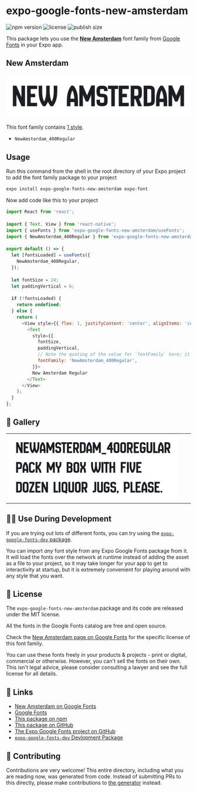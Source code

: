 # expo-google-fonts-new-amsterdam

![npm version](https://flat.badgen.net/npm/v/expo-google-fonts-new-amsterdam)
![license](https://flat.badgen.net/github/license/expo/google-fonts)
![publish size](https://flat.badgen.net/packagephobia/install/expo-google-fonts-new-amsterdam)

This package lets you use the [**New Amsterdam**](https://fonts.google.com/specimen/New+Amsterdam) font family from [Google Fonts](https://fonts.google.com/) in your Expo app.

## New Amsterdam

![New Amsterdam](./font-family.png)

This font family contains [1 style](#-gallery).

- `NewAmsterdam_400Regular`

## Usage

Run this command from the shell in the root directory of your Expo project to add the font family package to your project
```sh
expo install expo-google-fonts-new-amsterdam expo-font
```

Now add code like this to your project
```js
import React from 'react';

import { Text, View } from 'react-native';
import { useFonts } from 'expo-google-fonts-new-amsterdam/useFonts';
import { NewAmsterdam_400Regular } from 'expo-google-fonts-new-amsterdam/400Regular';

export default () => {
  let [fontsLoaded] = useFonts({
    NewAmsterdam_400Regular,
  });

  let fontSize = 24;
  let paddingVertical = 6;

  if (!fontsLoaded) {
    return undefined;
  } else {
    return (
      <View style={{ flex: 1, justifyContent: 'center', alignItems: 'center' }}>
        <Text
          style={{
            fontSize,
            paddingVertical,
            // Note the quoting of the value for `fontFamily` here; it expects a string!
            fontFamily: 'NewAmsterdam_400Regular',
          }}>
          New Amsterdam Regular
        </Text>
      </View>
    );
  }
};

```

## 🔡 Gallery


||||
|-|-|-|
|![NewAmsterdam_400Regular](.//400Regular/NewAmsterdam_400Regular.ttf.png)||||


## 👩‍💻 Use During Development

If you are trying out lots of different fonts, you can try using the [`expo-google-fonts-dev` package](https://github.com/freeboub/google-fonts/tree/master/font-packages/dev#readme).

You can import *any* font style from any Expo Google Fonts package from it. It will load the fonts
over the network at runtime instead of adding the asset as a file to your project, so it may take longer
for your app to get to interactivity at startup, but it is extremely convenient
for playing around with any style that you want.

## 📖 License

The `expo-google-fonts-new-amsterdam` package and its code are released under the MIT license.

All the fonts in the Google Fonts catalog are free and open source.

Check the [New Amsterdam page on Google Fonts](https://fonts.google.com/specimen/New+Amsterdam) for the specific license of this font family.

You can use these fonts freely in your products & projects - print or digital, commercial or otherwise. However, you can't sell the fonts on their own. This isn't legal advice, please consider consulting a lawyer and see the full license for all details.

## 🔗 Links

- [New Amsterdam on Google Fonts](https://fonts.google.com/specimen/New+Amsterdam)
- [Google Fonts](https://fonts.google.com/)
- [This package on npm](https://www.npmjs.com/package/expo-google-fonts-new-amsterdam)
- [This package on GitHub](https://github.com/freeboub/google-fonts/tree/master/font-packages/new-amsterdam)
- [The Expo Google Fonts project on GitHub](https://github.com/freeboub/google-fonts)
- [`expo-google-fonts-dev` Devlopment Package](https://github.com/freeboub/google-fonts/tree/master/font-packages/dev)

## 🤝 Contributing

Contributions are very welcome! This entire directory, including what you are reading now, was generated from code. Instead of submitting PRs to this directly, please make contributions to [the generator](https://github.com/freeboub/google-fonts/tree/master/packages/generator) instead.
